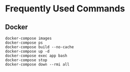 # Frequently Used Commands

## Docker
```
docker-compose images
docker-compose ps
docker-compose build --no-cache
docker-compose up -d
docker-compose exec app bash
docker-compose stop
docker-compose down --rmi all
```

